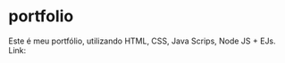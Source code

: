 # portfolio
Este é meu portfólio, utilizando HTML, CSS, Java Scrips, Node JS + EJs.<br>
Link: <a href="https://portfolio-miinguta.vercel.app/" target="_blank"></a>
